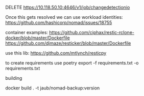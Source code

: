 DELETE https://10.118.50.10:4646/v1/job/changedetectionio

Once this gets resolved we can use workload identities: https://github.com/hashicorp/nomad/issues/18755

container examples:
https://github.com/ciphax/restic-rclone-docker/blob/master/Dockerfile
https://github.com/djmaze/resticker/blob/master/Dockerfile


use this lib:
https://github.com/mtlynch/resticpy

to create requirements use 
poetry export -f requirements.txt -o requirements.txt

building

docker build . -t jaub/nomad-backup:version
